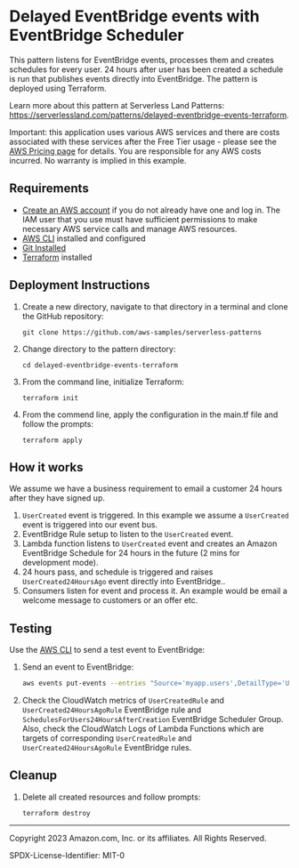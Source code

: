 # Delayed EventBridge events with EventBridge Scheduler

This pattern listens for EventBridge events, processes them and creates schedules for every user. 24 hours after user has been created a schedule is run that publishes events directly into EventBridge. The pattern is deployed using Terraform.

Learn more about this pattern at Serverless Land Patterns: https://serverlessland.com/patterns/delayed-eventbridge-events-terraform.

Important: this application uses various AWS services and there are costs associated with these services after the Free Tier usage - please see the [AWS Pricing page](https://aws.amazon.com/pricing/) for details. You are responsible for any AWS costs incurred. No warranty is implied in this example.

## Requirements

* [Create an AWS account](https://portal.aws.amazon.com/gp/aws/developer/registration/index.html) if you do not already have one and log in. The IAM user that you use must have sufficient permissions to make necessary AWS service calls and manage AWS resources.
* [AWS CLI](https://docs.aws.amazon.com/cli/latest/userguide/install-cliv2.html) installed and configured
* [Git Installed](https://git-scm.com/book/en/v2/Getting-Started-Installing-Git)
* [Terraform](https://learn.hashicorp.com/tutorials/terraform/install-cli?in=terraform/aws-get-started) installed

## Deployment Instructions

1. Create a new directory, navigate to that directory in a terminal and clone the GitHub repository:
    ``` 
    git clone https://github.com/aws-samples/serverless-patterns
    ```
1. Change directory to the pattern directory:
    ```
    cd delayed-eventbridge-events-terraform
    ```
1. From the command line, initialize Terraform:
    ```
    terraform init
    ```
1. From the commend line, apply the configuration in the main.tf file and follow the prompts:
    ```
    terraform apply
    ```

## How it works

We assume we have a business requirement to email a customer 24 hours after they have signed up.

1. `UserCreated` event is triggered. In this example we assume a `UserCreated` event is triggered into our event bus.
2. EventBridge Rule setup to listen to the `UserCreated` event.
3. Lambda function listens to `UserCreated` event and creates an Amazon EventBridge Schedule for 24 hours in the future (2 mins for development mode).
4. 24 hours pass, and schedule is triggered and raises `UserCreated24HoursAgo` event directly into EventBridge..
5. Consumers listen for event and process it. An example would be email a welcome message to customers or an offer etc.

## Testing

Use the [AWS CLI](https://aws.amazon.com/cli/) to send a test event to EventBridge:

1. Send an event to EventBridge:
    ```bash
    aws events put-events --entries "Source='myapp.users',DetailType='UserCreated',Detail='{\"id\": \"test-customer-id\", \"firstName\": \"FirstName\", \"lastName\": \"LastName\"}',EventBusName='<custom-event-bus-ARN>'"
    ```

2. Check the CloudWatch metrics of `UserCreatedRule` and `UserCreated24HoursAgoRule` EventBridge rule and `SchedulesForUsers24HoursAfterCreation` EventBridge Scheduler Group. Also, check the CloudWatch Logs of Lambda Functions which are targets of corresponding `UserCreatedRule` and `UserCreated24HoursAgoRule` EventBridge rules.

## Cleanup
 
1. Delete all created resources and follow prompts:
    ```
    terraform destroy
    ```
----
Copyright 2023 Amazon.com, Inc. or its affiliates. All Rights Reserved.

SPDX-License-Identifier: MIT-0